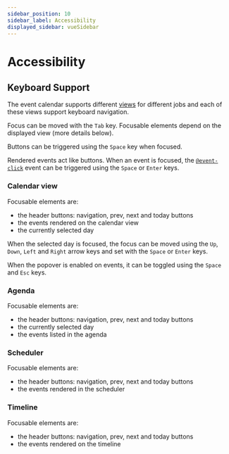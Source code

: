 ```yaml
---
sidebar_position: 10
sidebar_label: Accessibility
displayed_sidebar: vueSidebar
---
```


# Accessibility

## Keyboard Support

The event calendar supports different [views](./api#opt-view) for different jobs and each of these views support keyboard navigation.

Focus can be moved with the `Tab` key. Focusable elements depend on the displayed view (more details below).

Buttons can be triggered using the `Space` key when focused.

Rendered events act like buttons. When an event is focused, the [`@event-click`](./api#event-onEventClick) event can be triggered using the `Space` or `Enter` keys.

### Calendar view

Focusable elements are:

* the header buttons: navigation, prev, next and today buttons
* the events rendered on the calendar view
* the currently selected day

When the selected day is focused, the focus can be moved using the `Up`, `Down`, `Left` and `Right` arrow keys and set with the `Space` or `Enter` keys.

When the popover is enabled on events, it can be toggled using the `Space` and `Esc` keys.

### Agenda

Focusable elements are:

* the header buttons: navigation, prev, next and today buttons
* the currently selected day
* the events listed in the agenda

### Scheduler

Focusable elements are:

* the header buttons: navigation, prev, next and today buttons
* the events rendered in the scheduler

### Timeline

Focusable elements are:

* the header buttons: navigation, prev, next and today buttons
* the events rendered on the timeline